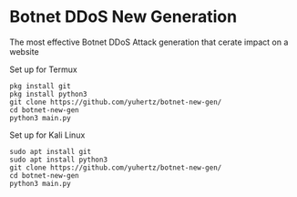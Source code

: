 # Botnet DDoS New Generation

The most effective Botnet DDoS Attack generation that cerate impact on a website

Set up for Termux
```
pkg install git
pkg install python3
git clone https://github.com/yuhertz/botnet-new-gen/
cd botnet-new-gen
python3 main.py
```

Set up for Kali Linux
```
sudo apt install git
sudo apt install python3
git clone https://github.com/yuhertz/botnet-new-gen/
cd botnet-new-gen
python3 main.py
```

